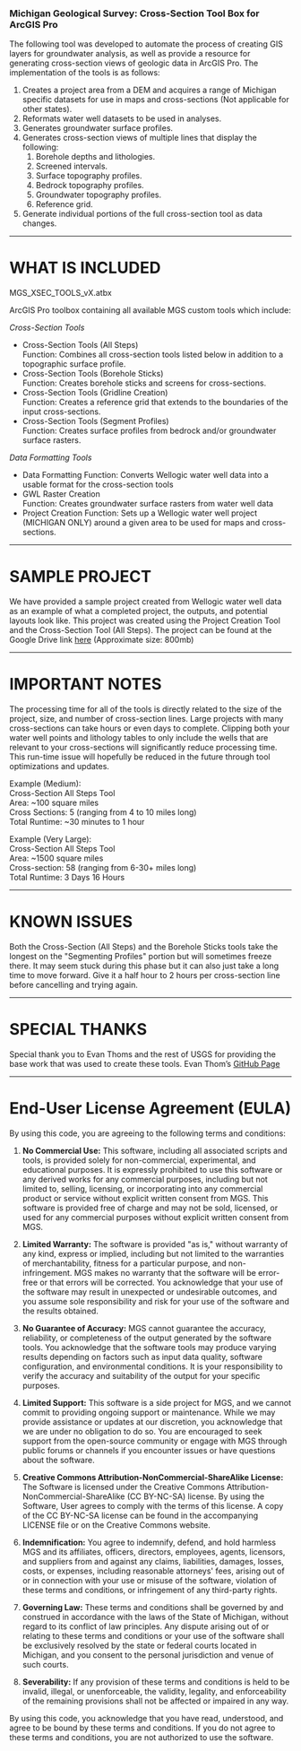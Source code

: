 ### Michigan Geological Survey: Cross-Section Tool Box for ArcGIS Pro
 The following tool was developed to automate the process of creating GIS layers for groundwater analysis, as well as provide a resource for generating cross-section views of geologic data in ArcGIS Pro. The implementation of the tools is as follows:
1. Creates a project area from a DEM and acquires a range of Michigan specific datasets for use in maps and cross-sections (Not applicable for other states).
2. Reformats water well datasets to be used in analyses.
3. Generates groundwater surface profiles.
4. Generates cross-section views of multiple lines that display the following:
   1. Borehole depths and lithologies.
   2. Screened intervals.
   3. Surface topography profiles.
   4. Bedrock topography profiles.
   5. Groundwater topography profiles.
   6. Reference grid.
5. Generate individual portions of the full cross-section tool as data changes.

---

# **WHAT IS INCLUDED**

MGS_XSEC_TOOLS_vX.atbx  

ArcGIS Pro toolbox containing all available MGS custom tools which include: 

*Cross-Section Tools*
  - Cross-Section Tools (All Steps)  
  Function: Combines all cross-section tools listed below in addition to a topographic surface profile.  
  - Cross-Section Tools (Borehole Sticks)  
  Function: Creates borehole sticks and screens for cross-sections.  
  - Cross-Section Tools (Gridline Creation)  
  Function: Creates a reference grid that extends to the boundaries of the input cross-sections.  
  - Cross-Section Tools (Segment Profiles)  
  Function: Creates surface profiles from bedrock and/or groundwater surface rasters.

*Data Formatting Tools*  
  - Data Formatting
  Function: Converts Wellogic water well data into a usable format for the cross-section tools  
  - GWL Raster Creation  
  Function: Creates groundwater surface rasters from water well data
  - Project Creation
  Function: Sets up a Wellogic water well project (MICHIGAN ONLY) around a given area to be used for maps and cross-sections.  

---

# **SAMPLE PROJECT**

We have provided a sample project created from Wellogic water well data as an example of what a completed project, the outputs, and potential layouts look like. This project was created using the Project Creation Tool and the Cross-Section Tool (All Steps). The project can be found at the Google Drive link [here](https://drive.google.com/file/d/1JNzOIs55Wu8ZSHcnO1A49oCTzS-EoyP7/view?usp=sharing) (Approximate size: 800mb)

---

# **IMPORTANT NOTES**

The processing time for all of the tools is directly related to the size of the project, size, and number of cross-section lines. Large projects with many cross-sections can take hours or even days to complete. Clipping both your water well points and lithology tables to only include the wells that are relevant to your cross-sections will significantly reduce processing time. This run-time issue will hopefully be reduced in the future through tool optimizations and updates. 

Example (Medium):  
Cross-Section All Steps Tool  
Area: ~100 square miles  
Cross Sections: 5 (ranging from 4 to 10 miles long)  
Total Runtime: ~30 minutes to 1 hour  

Example (Very Large):  
Cross-Section All Steps Tool  
Area: ~1500 square miles  
Cross-section: 58 (ranging from 6-30+ miles long)  
Total Runtime: 3 Days 16 Hours  


---

# **KNOWN ISSUES**

Both the Cross-Section (All Steps) and the Borehole Sticks tools take the longest on the "Segmenting Profiles" portion but will sometimes freeze there. It may seem stuck during this phase but it can also just take a long time to move forward. Give it a half hour to 2 hours per cross-section line before cancelling and trying again.

---

# **SPECIAL THANKS**

Special thank you to Evan Thoms and the rest of USGS for providing the base work that was used to create these tools.
Evan Thom’s [GitHub Page](https://github.com/ethoms-usgs)

---

# **End-User License Agreement (EULA)**

By using this code, you are agreeing to the following terms and conditions:

1. **No Commercial Use:** This software, including all associated scripts and tools, is provided solely for non-commercial, experimental, and educational purposes. It is expressly prohibited to use this software or any derived works for any commercial purposes, including but not limited to, selling, licensing, or incorporating into any commercial product or service without explicit written consent from MGS. This software is provided free of charge and may not be sold, licensed, or used for any commercial purposes without explicit written consent from MGS.

2. **Limited Warranty:** The software is provided "as is," without warranty of any kind, express or implied, including but not limited to the warranties of merchantability, fitness for a particular purpose, and non-infringement. MGS makes no warranty that the software will be error-free or that errors will be corrected. You acknowledge that your use of the software may result in unexpected or undesirable outcomes, and you assume sole responsibility and risk for your use of the software and the results obtained.

3. **No Guarantee of Accuracy:** MGS cannot guarantee the accuracy, reliability, or completeness of the output generated by the software tools. You acknowledge that the software tools may produce varying results depending on factors such as input data quality, software configuration, and environmental conditions. It is your responsibility to verify the accuracy and suitability of the output for your specific purposes.

4. **Limited Support:** This software is a side project for MGS, and we cannot commit to providing ongoing support or maintenance. While we may provide assistance or updates at our discretion, you acknowledge that we are under no obligation to do so. You are encouraged to seek support from the open-source community or engage with MGS through public forums or channels if you encounter issues or have questions about the software.

5. **Creative Commons Attribution-NonCommercial-ShareAlike License:** The Software is licensed under the Creative Commons Attribution-NonCommercial-ShareAlike (CC BY-NC-SA) license. By using the Software, User agrees to comply with the terms of this license. A copy of the CC BY-NC-SA license can be found in the accompanying LICENSE file or on the Creative Commons website.

6. **Indemnification:** You agree to indemnify, defend, and hold harmless MGS and its affiliates, officers, directors, employees, agents, licensors, and suppliers from and against any claims, liabilities, damages, losses, costs, or expenses, including reasonable attorneys' fees, arising out of or in connection with your use or misuse of the software, violation of these terms and conditions, or infringement of any third-party rights.

7. **Governing Law:** These terms and conditions shall be governed by and construed in accordance with the laws of the State of Michigan, without regard to its conflict of law principles. Any dispute arising out of or relating to these terms and conditions or your use of the software shall be exclusively resolved by the state or federal courts located in Michigan, and you consent to the personal jurisdiction and venue of such courts.

8. **Severability:** If any provision of these terms and conditions is held to be invalid, illegal, or unenforceable, the validity, legality, and enforceability of the remaining provisions shall not be affected or impaired in any way.

By using this code, you acknowledge that you have read, understood, and agree to be bound by these terms and conditions. If you do not agree to these terms and conditions, you are not authorized to use the software.
